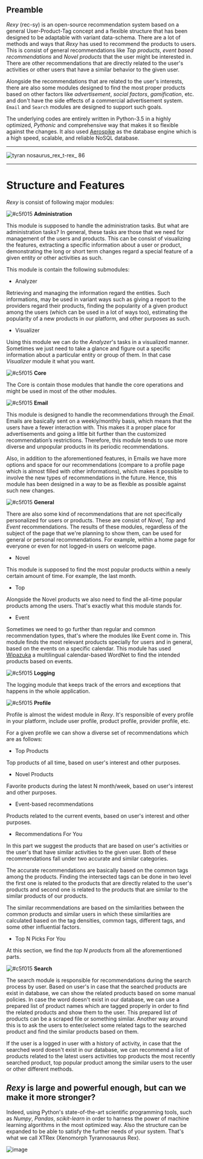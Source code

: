 ## Preamble


*Rexy* (rec-sy) is an open-source recommendation system based on a general User-Product-Tag concept and a flexible structure that has been designed to be adaptable with variant data-schema. There are a lot of methods and ways that *Rexy* has used to recommend the products to users. This is consist of general recommendations like *Top products*, *event based recommendations* and *Novel products* that the user might be interested in. There are other recommendations that are directly related to the user's activities or other users that have a similar behavior to the given user.

Alongside the recommendations that are related to the user's interests, there are also some modules designed to find the most proper products based on other factors like *advertisement*, *social factors*, *gamification*, etc. and don't have the side effects of a commercial advertisement system. `Email` and `Search` modules are designed to support such goals.

The underlying codes are entirely written in Python-3.5 in a highly optimized, *Pythonic* and comprehensive way that makes it so flexible against the changes. It also used [Aerospike](http://www.aerospike.com) as the database engine which is a high speed, scalable, and reliable NoSQL database.

 -----------
 
![tyran nosaurus_rex_t-rex_ 86](https://user-images.githubusercontent.com/5694520/27258385-528b7a66-540e-11e7-8ffd-786cc63a65e8.jpg)

 ----------

 # Structure and Features

*Rexy* is consist of following major modules:



 ![#c5f015](https://placehold.it/15/c5f015/000000?text=+) **Administration**

This module is supposed to handle the administration tasks. But what are administration tasks? In general, these tasks are those that we need for management of the users and products. This can be consist of visualizing the features, extracting a specific information about a user or product, demonstrating the long or short term changes regard a special feature of a given entity or other activities as such.

This module is contain the following submodules:

 - Analyzer

Retrieving and managing the information regard the entities. Such informations, may be used in variant ways such as giving a report to the providers regard their products, finding the popularity of a given product among the users (which can be used in a lot of ways too), estimating the popularity of a new products in our platform, and other purposes as such.

 - Visualizer

Using this module we can do the *Analyzer*'s tasks in a visualized manner. Sometimes we just need to take a glance and figure out a specific information about a particular entity or group of them. In that case *Visualizer* module it what you want.


 ![#c5f015](https://placehold.it/15/c5f015/000000?text=+) **Core** 

 The Core is contain those modules that handle the core operations and might be used in most of the other modules.

 ![#c5f015](https://placehold.it/15/c5f015/000000?text=+) **Email**

This module is designed to handle the recommendations through the *Email*. Emails are basically sent on a weekly/monthly basis, which means that the users have a fewer interaction with. This makes it a proper place for advertisements and going a little bit further than the customized recommendation’s restrictions. Therefore, this module tends to use more diverse and unpopular products in its periodic recommendations.

 Also, in addition to the aforementioned features, in Emails we have more options and space for our recommendations (compare to a profile page which is almost filled with other informations), which makes it possible to involve the new types of recommendations in the future. Hence, this module has been designed in a way to be as flexible as possible against such new changes. 

 ![#c5f015](https://placehold.it/15/c5f015/000000?text=+) **General**

There are also some kind of recommendations that are not specifically personalized for users or products. These are consist of *Novel*, *Top* and *Event* recommendations. The results of these modules, regardless of the subject of the page that we're  planning to show them, can be used for general or personal recommendations. For example, within a home page for everyone or even for not logged-in users on welcome page. 

 - Novel
 
This module is supposed to find the most popular products within a newly certain amount of time. For example, the last month.

  - Top
  
Alongside the Novel products we also need to find the all-time popular products among the users. That's exactly what this module stands for.

  - Event
  
Sometimes we need to go further than regular and common recommendation types, that's where the modules like Event come in. This module finds the most relevant products specially for users and in general, based on the events on a specific calendar. This module has used [Wipazuka](https://github.com/kasramvd/Wipazuka) a multilingual calendar-based WordNet to find the intended products based on events.

 ![#c5f015](https://placehold.it/15/c5f015/000000?text=+) **Logging**

The logging module that keeps track of the errors and exceptions that happens in the whole application.

 ![#c5f015](https://placehold.it/15/c5f015/000000?text=+) **Profile**

Profile is almost the widest module in *Rexy*. It's responsible of every profile in your platform, include user profile, product profile, provider profile, etc.

For a given profile we can show a diverse set of recommendations which are as follows:

 - Top Products

Top products of all time, based on user's interest and other purposes.
 
 - Novel Products

Favorite products during the latest N month/week, based on user's interest and other purposes.

 - Event-based recommendations

Products related to the current events, based on user's interest and other purposes.

 - Recommendations For You

In this part we suggest the products that are based on user's activities or the user's that have similar activities to the given user. Both of these recommendations fall under two accurate and similar categories.

The accurate recommendations are basically based on the common tags among the products. Finding the intersected tags can be done in two level the first one is related to the products that are directly related to the user's products and second one is related to the products that are similar to the similar products of our products.

The similar recommendations are based on the similarities between the common products and similar users in which these similarities are calculated based on the tag densities, common tags, different tags, and some other influential factors. 

 - Top N Picks For You

At this section, we find the *top N products* from all the aforementioned parts.


 ![#c5f015](https://placehold.it/15/c5f015/000000?text=+) **Search**

The search module is responsible for recommendations during the search process by user. Based on user's in case that the searched products are exist in database, we can show the related products based on some manual policies. In case the word doesn't exist in our database, we can use a prepared list of product names which are tagged properly in order to find the related products and show them to the user. This prepared list of products can be a scraped file or something similar. Another way around this is to ask the users to enter/select some related tags to the searched product and find the similar products based on them.

If the user is a logged in user with a history of activity, in case that the searched word doesn't exist in our database, we can recommend a list of products related to the latest users activities top products the most recently searched product, top popular product among the similar users to the user or other different methods.

## *Rexy* is large and powerful enough, but can we make it more stronger?

Indeed, using Python's state-of-the-art scientific programming tools, such as *Numpy*, *Pandas*, *scikit-learn* in order to harness the power of machine learning algorithms in the most optimized way. Also the structure can be expanded to be able to satisfy the further needs of your system. That's what we call XTRex (Xenomorph Tyrannosaurus Rex).

![image](https://user-images.githubusercontent.com/5694520/27120053-61c5e9e0-50f7-11e7-828a-e375e7766f7a.png)

